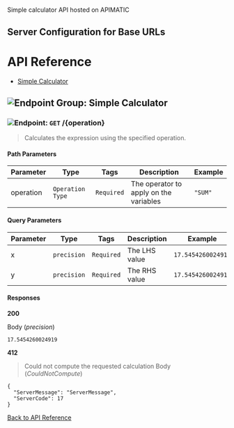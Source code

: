 # 

Simple calculator API hosted on APIMATIC



## Server Configuration for Base URLs







# <a name="api_reference"></a>API Reference

* [Simple Calculator](#simple_calculator)

## <a name="simple_calculator"></a>![Endpoint Group: ](https://apidocs.io/img/class.png "Simple Calculator") Simple Calculator


### <a name="calculate"></a>![Endpoint: ](https://apidocs.io/img/method.png "Calculate") `GET` /{operation}

> Calculates the expression using the specified operation.



#### Path Parameters
| Parameter | Type | Tags | Description | Example |
|-----------|------| ---- |-------------| ------- |
| operation | `Operation Type` |  ``` Required ```  | The operator to apply on the variables | `"SUM"` | 

#### Query Parameters
| Parameter | Type | Tags | Description | Example |
|-----------|------| ---- |-------------| ------- |
| x | `precision` |  ``` Required ```  | The LHS value | `17.5454260024919` | 
| y | `precision` |  ``` Required ```  | The RHS value | `17.5454260024919` | 

#### Responses
**200** 

Body (_precision_) 
```
17.5454260024919
```


**412** 

> Could not compute the requested calculation
Body (_CouldNotCompute_) 
```
{
  "ServerMessage": "ServerMessage",
  "ServerCode": 17
}
```


[Back to API Reference](#api_reference)

